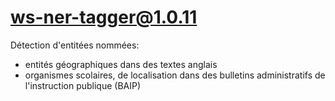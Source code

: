 # ws-ner-tagger@1.0.11

Détection d'entitées nommées:

- entités géographiques dans des textes anglais
- organismes scolaires, de localisation dans des bulletins administratifs de l'instruction publique (BAIP)
